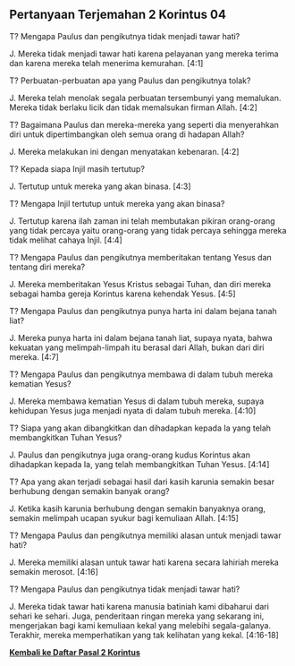 ## Pertanyaan Terjemahan 2 Korintus 04 ##

T? Mengapa Paulus dan pengikutnya tidak menjadi tawar hati?

J. Mereka tidak menjadi tawar hati karena pelayanan yang mereka terima dan karena mereka telah menerima kemurahan. [4:1]

T? Perbuatan-perbuatan apa yang Paulus dan pengikutnya tolak?

J. Mereka telah menolak segala perbuatan tersembunyi yang memalukan. Mereka tidak berlaku licik dan tidak memalsukan firman Allah. [4:2]

T? Bagaimana Paulus dan mereka-mereka yang seperti dia menyerahkan diri untuk dipertimbangkan oleh semua orang di hadapan Allah?

J. Mereka melakukan ini dengan menyatakan kebenaran. [4:2]

T? Kepada siapa Injil masih tertutup?

J. Tertutup untuk mereka yang akan binasa. [4:3]

T? Mengapa Injil tertutup untuk mereka yang akan binasa?

J. Tertutup karena ilah zaman ini telah membutakan pikiran orang-orang yang tidak percaya yaitu orang-orang yang tidak percaya sehingga mereka tidak melihat cahaya Injil. [4:4]

T? Mengapa Paulus dan pengikutnya memberitakan tentang Yesus dan tentang diri mereka?

J. Mereka memberitakan Yesus Kristus sebagai Tuhan, dan diri mereka sebagai hamba gereja Korintus karena kehendak Yesus. [4:5]

T? Mengapa Paulus dan pengikutnya punya harta ini dalam bejana tanah liat?

J. Mereka punya harta ini dalam bejana tanah liat, supaya nyata, bahwa kekuatan yang melimpah-limpah itu berasal dari Allah, bukan dari diri mereka. [4:7]

T? Mengapa Paulus dan pengikutnya membawa di dalam tubuh mereka kematian Yesus?

J. Mereka membawa kematian Yesus di dalam tubuh mereka, supaya kehidupan Yesus juga menjadi nyata di dalam tubuh mereka. [4:10]

T? Siapa yang akan dibangkitkan dan dihadapkan kepada Ia yang telah membangkitkan Tuhan Yesus?

J. Paulus dan pengikutnya juga orang-orang kudus Korintus akan dihadapkan kepada Ia, yang telah membangkitkan Tuhan Yesus. [4:14]

T? Apa yang akan terjadi sebagai hasil dari kasih karunia semakin besar berhubung dengan semakin banyak orang?

J. Ketika kasih karunia berhubung dengan semakin banyaknya orang, semakin melimpah ucapan syukur bagi kemuliaan Allah. [4:15]

T? Mengapa Paulus dan pengikutnya memiliki alasan untuk menjadi tawar hati?

J. Mereka memiliki alasan untuk tawar hati karena secara lahiriah mereka semakin merosot. [4:16]

T? Mengapa Paulus dan pengikutnya tidak menjadi tawar hati?

J. Mereka tidak tawar hati karena manusia batiniah kami dibaharui dari sehari ke sehari. Juga, penderitaan ringan mereka yang sekarang ini, mengerjakan bagi kami kemuliaan kekal yang melebihi segala-galanya. Terakhir, mereka memperhatikan yang tak kelihatan yang kekal. [4:16-18]

__[Kembali ke Daftar Pasal 2 Korintus](./)__

